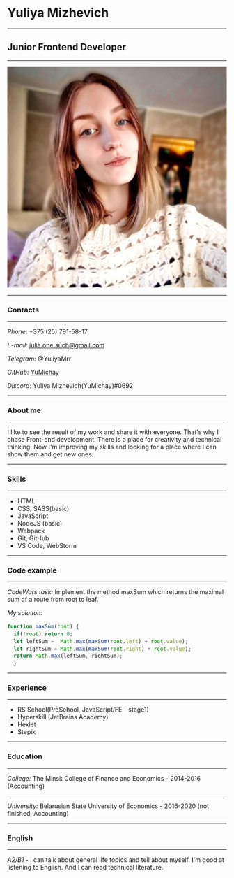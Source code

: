 # Yuliya Mizhevich

---

## Junior Frontend Developer

---

![photo](FSPPE4525.jpg)

---

### Contacts

---

*Phone:* +375 (25) 791-58-17

*E-mail:* julia.one.such@gmail.com

*Telegram:* @YuliyaMrr

*GitHub:* [YuMichay](https://github.com/YuMichay)

*Discord:* Yuliya Mizhevich(YuMichay)#0692

---

### About me

---

I like to see the result of my work and share it with everyone. That's why I chose Front-end development. There is a place for creativity and technical thinking. Now I'm improving my skills and looking for a place where I can show them and get new ones.

---

### Skills

---

* HTML
* CSS, SASS(basic)
* JavaScript
* NodeJS (basic)
* Webpack
* Git, GitHub
* VS Code, WebStorm

---

### Code example

---

*CodeWars task:*  Implement the method maxSum which returns the maximal sum of a route from root to leaf.

*My solution:*

```javascript
function maxSum(root) {
  if(!root) return 0;
  let leftSum =  Math.max(maxSum(root.left) + root.value);
  let rightSum = Math.max(maxSum(root.right) + root.value);
  return Math.max(leftSum, rightSum);
  } 
```

---

### Experience

---

* RS School(PreSchool, JavaScript/FE - stage1)
* Hyperskill (JetBrains Academy)
* Hexlet
* Stepik

---

### Education

---

*College:*
The Minsk College of Finance and Economics - 2014-2016 (Accounting)

---

*University:*
Belarusian State University of Economics - 2016-2020 (not finished, Accounting)

---

### English

---

*A2/B1* - I can talk about general life topics and tell about myself. I'm good at listening to English. And I can read technical literature.
